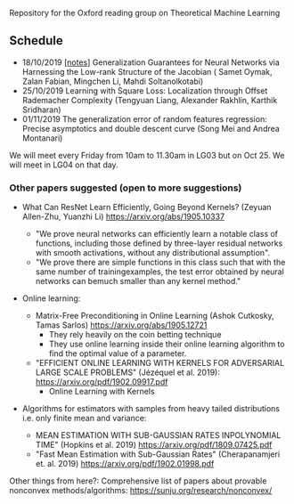 Repository for the Oxford reading group on Theoretical Machine Learning 

## Schedule
+ 18/10/2019 [[notes](./notes/low_rank_jac_thm.pdf)] Generalization Guarantees for Neural Networks via Harnessing the Low-rank Structure of the Jacobian ( Samet Oymak, Zalan Fabian, Mingchen Li, Mahdi Soltanolkotabi)
+ 25/10/2019 Learning with Square Loss: Localization through Offset Rademacher Complexity (Tengyuan Liang, Alexander Rakhlin, Karthik Sridharan)
+ 01/11/2019  The generalization error of random features regression: Precise asymptotics and double descent curve (Song Mei and Andrea Montanari)

We will meet every Friday from 10am to 11.30am in LG03 but on Oct 25. We will meet in LG04 on that day. 

### Other papers suggested (open to more suggestions)

+ What Can ResNet Learn Efficiently, Going Beyond Kernels? (Zeyuan Allen-Zhu, Yuanzhi Li) https://arxiv.org/abs/1905.10337
   + "We prove  neural  networks  can efficiently  learn  a  notable  class  of  functions,  including  those  defined  by  three-layer  residual networks with smooth activations, without any distributional assumption".
   + "We prove there are simple functions in this class such that with the same number of trainingexamples,  the  test  error  obtained  by  neural  networks  can  bemuch  smaller than any kernel method."

+ Online learning:
   + Matrix-Free Preconditioning in Online Learning (Ashok Cutkosky, Tamas Sarlos) https://arxiv.org/abs/1905.12721 
      + They rely heavily on the coin betting technique
      + They use online learning inside their online learning algorithm to find the optimal value of a parameter.
   + "EFFICIENT ONLINE LEARNING WITH KERNELS FOR ADVERSARIAL LARGE SCALE PROBLEMS" (Jézéquel et al.  2019): https://arxiv.org/pdf/1902.09917.pdf
      + Online Learning with Kernels

+ Algorithms for estimators with samples from heavy tailed distributions i.e. only finite mean and variance:
   + MEAN ESTIMATION WITH SUB-GAUSSIAN RATES INPOLYNOMIAL TIME" (Hopkins et al. 2019) https://arxiv.org/pdf/1809.07425.pdf
   + "Fast Mean Estimation with Sub-Gaussian Rates" (Cherapanamjeri et. al. 2019) https://arxiv.org/pdf/1902.01998.pdf

Other things from here?: Comprehensive list of papers about provable nonconvex methods/algorithms: https://sunju.org/research/nonconvex/ 




